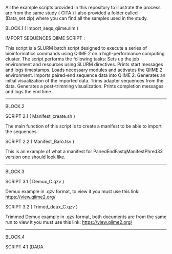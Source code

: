 All the example scripts provided in this repository to illustrate the process are from the same study ( CITA ) 
I also provided a folder called (Data_set.zip) where you can find all the samples used in the study. 

BLOCK.1 ( Import_seqs_qiime.slm ) 

IMPORT SEQUENCES QIIME SCRIPT : 

This script is a SLURM batch script designed to execute a series of bioinformatics commands using QIIME 2 on a high-performance computing cluster.
The script performs the following tasks:
Sets up the job environment and resources using SLURM directives.
Prints start messages and logs timestamps.
Loads necessary modules and activates the QIIME 2 environment.
Imports paired-end sequence data into QIIME 2.
Generates an initial visualization of the imported data.
Trims adapter sequences from the data.
Generates a post-trimming visualization.
Prints completion messages and logs the end time.

------------------------------------------------------------------------------------------------------------------------------------------------------------
BLOCK.2

SCRIPT 2.1 ( Manifest_create.sh )

The main function of this script is to create a manifest to be able to import the sequences. 

SCRIPT 2.2 ( Manifest_Baro.tsv ) 

This is an example of what a manifest for PairedEndFastqManifestPhred33 version one should look like. 

------------------------------------------------------------------------------------------------------------------------------------------------------------

BLOCK.3 

SCRIPT 3.1 ( Demux_C.qzv )

Demux example in .qzv format, to view it you must use this link: https://view.qiime2.org/

SCRIPT 3.2 ( Trimed_deux_C.qzv ) 

Trimmed Demux example in .qzv format, both documents are from the same run to view it you must use this link: https://view.qiime2.org/

------------------------------------------------------------------------------------------------------------------------------------------------------------

BLOCK.4 

SCRIPT 4.1 (DADA

